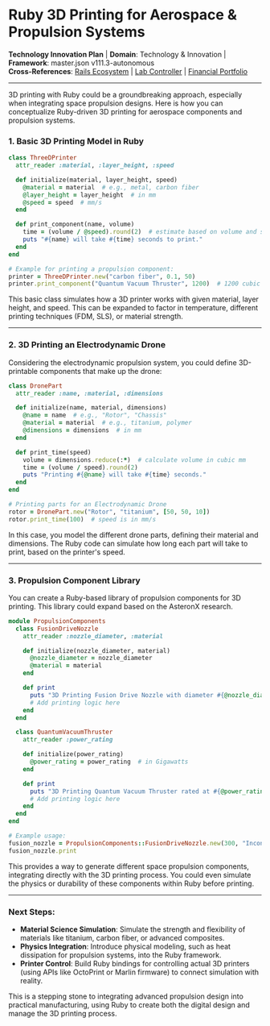 # Ruby 3D Printing for Aerospace & Propulsion Systems

**Technology Innovation Plan** | **Domain**: Technology & Innovation | **Framework**: master.json v111.3-autonomous  
**Cross-References**: [Rails Ecosystem](./rails-ecosystem-overview.md) | [Lab Controller](./lab-equipment-controller.rb) | [Financial Portfolio](../finance/)

---

3D printing with Ruby could be a groundbreaking approach, especially when integrating space propulsion designs. Here is how you can conceptualize Ruby-driven 3D printing for aerospace components and propulsion systems.

### 1. **Basic 3D Printing Model in Ruby**

```ruby
class ThreeDPrinter
  attr_reader :material, :layer_height, :speed

  def initialize(material, layer_height, speed)
    @material = material  # e.g., metal, carbon fiber
    @layer_height = layer_height  # in mm
    @speed = speed  # mm/s
  end

  def print_component(name, volume)
    time = (volume / @speed).round(2)  # estimate based on volume and speed
    puts "#{name} will take #{time} seconds to print."
  end
end

# Example for printing a propulsion component:
printer = ThreeDPrinter.new("carbon fiber", 0.1, 50)
printer.print_component("Quantum Vacuum Thruster", 1200)  # 1200 cubic mm
```

This basic class simulates how a 3D printer works with given material, layer height, and speed. This can be expanded to factor in temperature, different printing techniques (FDM, SLS), or material strength.

---

### 2. **3D Printing an Electrodynamic Drone**

Considering the electrodynamic propulsion system, you could define 3D-printable components that make up the drone:

```ruby
class DronePart
  attr_reader :name, :material, :dimensions

  def initialize(name, material, dimensions)
    @name = name  # e.g., "Rotor", "Chassis"
    @material = material  # e.g., titanium, polymer
    @dimensions = dimensions  # in mm
  end

  def print_time(speed)
    volume = dimensions.reduce(:*)  # calculate volume in cubic mm
    time = (volume / speed).round(2)
    puts "Printing #{@name} will take #{time} seconds."
  end
end

# Printing parts for an Electrodynamic Drone
rotor = DronePart.new("Rotor", "titanium", [50, 50, 10])
rotor.print_time(100)  # speed is in mm/s
```

In this case, you model the different drone parts, defining their material and dimensions. The Ruby code can simulate how long each part will take to print, based on the printer's speed.

---

### 3. **Propulsion Component Library**

You can create a Ruby-based library of propulsion components for 3D printing. This library could expand based on the AsteronX research.

```ruby
module PropulsionComponents
  class FusionDriveNozzle
    attr_reader :nozzle_diameter, :material

    def initialize(nozzle_diameter, material)
      @nozzle_diameter = nozzle_diameter
      @material = material
    end

    def print
      puts "3D Printing Fusion Drive Nozzle with diameter #{@nozzle_diameter}mm using #{@material}."
      # Add printing logic here
    end
  end

  class QuantumVacuumThruster
    attr_reader :power_rating

    def initialize(power_rating)
      @power_rating = power_rating  # in Gigawatts
    end

    def print
      puts "3D Printing Quantum Vacuum Thruster rated at #{@power_rating} GW."
      # Add printing logic here
    end
  end
end

# Example usage:
fusion_nozzle = PropulsionComponents::FusionDriveNozzle.new(300, "Inconel")
fusion_nozzle.print
```

This provides a way to generate different space propulsion components, integrating directly with the 3D printing process. You could even simulate the physics or durability of these components within Ruby before printing.

---

### Next Steps:
- **Material Science Simulation**: Simulate the strength and flexibility of materials like titanium, carbon fiber, or advanced composites.
- **Physics Integration**: Introduce physical modeling, such as heat dissipation for propulsion systems, into the Ruby framework.
- **Printer Control**: Build Ruby bindings for controlling actual 3D printers (using APIs like OctoPrint or Marlin firmware) to connect simulation with reality.

This is a stepping stone to integrating advanced propulsion design into practical manufacturing, using Ruby to create both the digital design and manage the 3D printing process.
